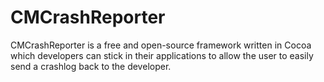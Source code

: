 CMCrashReporter
===============

CMCrashReporter is a free and open-source framework written in Cocoa which developers can stick in their applications to allow the user to easily send a crashlog back to the developer.
